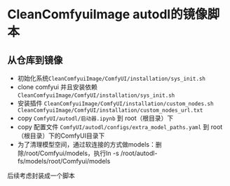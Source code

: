 # CleanComfyuiImage autodl的镜像脚本

## 从仓库到镜像
* 初始化系统`CleanComfyuiImage/ComfyUI/installation/sys_init.sh`
* clone comfyui 并且安装依赖 `CleanComfyuiImage/ComfyUI/installation/sys_init.sh`
* 安装插件 `CleanComfyuiImage/ComfyUI/installation/custom_nodes.sh CleanComfyuiImage/ComfyUI/installation/custom_nodes_url.txt`
* copy `ComfyUI/autodl/启动器.ipynb` 到 root（根目录）下
* copy 配置文件 `ComfyUI/autodl/configs/extra_model_paths.yaml` 到 root（根目录）下的ComfyUI目录下
* 为了清理模型空间，通过软连接的方式做models：删除/root/Comfyui/models，执行ln -s /root/autodl-fs/models/root/Comfyui/models

后续考虑封装成一个脚本